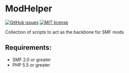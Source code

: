 # ModHelper
[![GitHub issues](https://img.shields.io/github/issues/live627/ModHelper.svg)](https://github.com/live627/ModHelper/issues)
[![MIT license](http://img.shields.io/badge/license-MIT-blue.svg)](http://opensource.org/licenses/MIT)

Collection of scripts to act as the backbone for SMF mods

## Requirements:
- SMF 2.0 or greater
- PHP 5.5 or greater
